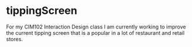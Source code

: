 # tippingScreen
For my CIM102 Interaction Design class I am currently working to improve the current tipping screen that is a popular in a lot of restaurant and retail stores. 
